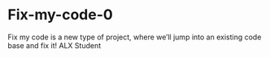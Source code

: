 # Fix-my-code-0
Fix my code is a new type of project, where we’ll jump into an existing code base and fix it! 
ALX Student
